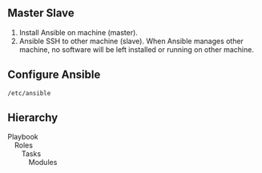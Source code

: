 ## Master Slave ## 
1. Install Ansible on machine (master). 
2. Ansible SSH to other machine (slave). When Ansible manages other machine, no software will be left installed or running on other machine. 

## Configure Ansible ##
```/etc/ansible```

## Hierarchy ##
Playbook   
&ensp;&ensp;Roles   
&ensp;&ensp;&ensp;&ensp;Tasks    
&ensp;&ensp;&ensp;&ensp;&ensp;&ensp;Modules
